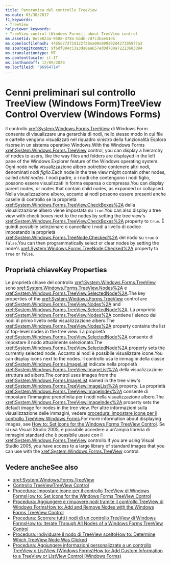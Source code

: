 ```yaml
---
title: Panoramica del controllo TreeView
ms.date: 03/30/2017
f1_keywords:
- TreeView
helpviewer_keywords:
- TreeView control [Windows Forms], about TreeView control
ms.assetid: 0ece823a-9508-478a-bbdb-7d7c3bae51d5
ms.openlocfilehash: 44b5e27273d122f38ea00e009302d427305977a3
ms.sourcegitcommit: 9f6df084c53a3da0ea657ed0d708a72213683084
ms.translationtype: MT
ms.contentlocale: it-IT
ms.lasthandoff: 12/09/2020
ms.locfileid: "96964714"
---
```

# <a name="treeview-control-overview-windows-forms"></a><span data-ttu-id="8d0cf-102">Cenni preliminari sul controllo TreeView (Windows Form)</span><span class="sxs-lookup"><span data-stu-id="8d0cf-102">TreeView Control Overview (Windows Forms)</span></span>

<span data-ttu-id="8d0cf-103">Il controllo <xref:System.Windows.Forms.TreeView> di Windows Form consente di visualizzare una gerarchia di nodi, nello stesso modo in cui file e cartelle vengono visualizzati nel riquadro sinistro della funzionalità Esplora risorse in un sistema operativo Windows.</span><span class="sxs-lookup"><span data-stu-id="8d0cf-103">With the Windows Forms <xref:System.Windows.Forms.TreeView> control, you can display a hierarchy of nodes to users, like the way files and folders are displayed in the left pane of the Windows Explorer feature of the Windows operating system.</span></span> <span data-ttu-id="8d0cf-104">Ogni nodo nella visualizzazione albero potrebbe contenere altri nodi, denominati *nodi figlio*.</span><span class="sxs-lookup"><span data-stu-id="8d0cf-104">Each node in the tree view might contain other nodes, called *child nodes*.</span></span> <span data-ttu-id="8d0cf-105">I nodi padre, o i nodi che contengono i nodi figlio, possono essere visualizzati in forma espansa o compressa.</span><span class="sxs-lookup"><span data-stu-id="8d0cf-105">You can display parent nodes, or nodes that contain child nodes, as expanded or collapsed.</span></span> <span data-ttu-id="8d0cf-106">Nella visualizzazione albero, accanto ai nodi possono essere presenti anche caselle di controllo se la proprietà <xref:System.Windows.Forms.TreeView.CheckBoxes%2A> della visualizzazione albero viene impostata su `true`.</span><span class="sxs-lookup"><span data-stu-id="8d0cf-106">You can also display a tree view with check boxes next to the nodes by setting the tree view's <xref:System.Windows.Forms.TreeView.CheckBoxes%2A> property to `true`.</span></span> <span data-ttu-id="8d0cf-107">È quindi possibile selezionare o cancellare i nodi a livello di codice impostando la proprietà <xref:System.Windows.Forms.TreeNode.Checked%2A> del nodo su `true` o `false`.</span><span class="sxs-lookup"><span data-stu-id="8d0cf-107">You can then programmatically select or clear nodes by setting the node's <xref:System.Windows.Forms.TreeNode.Checked%2A> property to `true` or `false`.</span></span>

## <a name="key-properties"></a><span data-ttu-id="8d0cf-108">Proprietà chiave</span><span class="sxs-lookup"><span data-stu-id="8d0cf-108">Key Properties</span></span>

<span data-ttu-id="8d0cf-109">Le proprietà chiave del controllo <xref:System.Windows.Forms.TreeView> sono <xref:System.Windows.Forms.TreeView.Nodes%2A> e <xref:System.Windows.Forms.TreeView.SelectedNode%2A>.</span><span class="sxs-lookup"><span data-stu-id="8d0cf-109">The key properties of the <xref:System.Windows.Forms.TreeView> control are <xref:System.Windows.Forms.TreeView.Nodes%2A> and <xref:System.Windows.Forms.TreeView.SelectedNode%2A>.</span></span> <span data-ttu-id="8d0cf-110">La proprietà <xref:System.Windows.Forms.TreeView.Nodes%2A> contiene l'elenco dei nodi di primo livello nella visualizzazione albero.</span><span class="sxs-lookup"><span data-stu-id="8d0cf-110">The <xref:System.Windows.Forms.TreeView.Nodes%2A> property contains the list of top-level nodes in the tree view.</span></span> <span data-ttu-id="8d0cf-111">La proprietà <xref:System.Windows.Forms.TreeView.SelectedNode%2A> consente di impostare il nodo attualmente selezionato.</span><span class="sxs-lookup"><span data-stu-id="8d0cf-111">The <xref:System.Windows.Forms.TreeView.SelectedNode%2A> property sets the currently selected node.</span></span> <span data-ttu-id="8d0cf-112">Accanto ai nodi è possibile visualizzare icone.</span><span class="sxs-lookup"><span data-stu-id="8d0cf-112">You can display icons next to the nodes.</span></span> <span data-ttu-id="8d0cf-113">Il controllo usa le immagini della classe <xref:System.Windows.Forms.ImageList> indicate nella proprietà <xref:System.Windows.Forms.TreeView.ImageList%2A> della visualizzazione struttura ad albero.</span><span class="sxs-lookup"><span data-stu-id="8d0cf-113">The control uses images from the <xref:System.Windows.Forms.ImageList> named in the tree view's <xref:System.Windows.Forms.TreeView.ImageList%2A> property.</span></span> <span data-ttu-id="8d0cf-114">La proprietà <xref:System.Windows.Forms.TreeView.ImageIndex%2A> consente di impostare l'immagine predefinita per i nodi nella visualizzazione albero.</span><span class="sxs-lookup"><span data-stu-id="8d0cf-114">The <xref:System.Windows.Forms.TreeView.ImageIndex%2A> property sets the default image for nodes in the tree view.</span></span> <span data-ttu-id="8d0cf-115">Per altre informazioni sulla visualizzazione delle immagini, vedere [procedura: impostare icone per il controllo TreeView Windows Forms](how-to-set-icons-for-the-windows-forms-treeview-control.md).</span><span class="sxs-lookup"><span data-stu-id="8d0cf-115">For more information about displaying images, see [How to: Set Icons for the Windows Forms TreeView Control](how-to-set-icons-for-the-windows-forms-treeview-control.md).</span></span> <span data-ttu-id="8d0cf-116">Se si usa Visual Studio 2005, è possibile accedere a un'ampia libreria di immagini standard che è possibile usare con il <xref:System.Windows.Forms.TreeView> controllo.</span><span class="sxs-lookup"><span data-stu-id="8d0cf-116">If you are using Visual Studio 2005, you have access to a large library of standard images that you can use with the <xref:System.Windows.Forms.TreeView> control.</span></span>

## <a name="see-also"></a><span data-ttu-id="8d0cf-117">Vedere anche</span><span class="sxs-lookup"><span data-stu-id="8d0cf-117">See also</span></span>

- <xref:System.Windows.Forms.TreeView>
- [<span data-ttu-id="8d0cf-118">Controllo TreeView</span><span class="sxs-lookup"><span data-stu-id="8d0cf-118">TreeView Control</span></span>](treeview-control-windows-forms.md)
- [<span data-ttu-id="8d0cf-119">Procedura: Impostare icone per il controllo TreeView di Windows Forms</span><span class="sxs-lookup"><span data-stu-id="8d0cf-119">How to: Set Icons for the Windows Forms TreeView Control</span></span>](how-to-set-icons-for-the-windows-forms-treeview-control.md)
- [<span data-ttu-id="8d0cf-120">Procedura: Aggiungere e rimuovere nodi tramite il controllo TreeView di Windows Forms</span><span class="sxs-lookup"><span data-stu-id="8d0cf-120">How to: Add and Remove Nodes with the Windows Forms TreeView Control</span></span>](how-to-add-and-remove-nodes-with-the-windows-forms-treeview-control.md)
- [<span data-ttu-id="8d0cf-121">Procedura: Scorrere tutti i nodi di un controllo TreeView di Windows Forms</span><span class="sxs-lookup"><span data-stu-id="8d0cf-121">How to: Iterate Through All Nodes of a Windows Forms TreeView Control</span></span>](how-to-iterate-through-all-nodes-of-a-windows-forms-treeview-control.md)
- [<span data-ttu-id="8d0cf-122">Procedura: Individuare il nodo di TreeView scelto</span><span class="sxs-lookup"><span data-stu-id="8d0cf-122">How to: Determine Which TreeView Node Was Clicked</span></span>](how-to-determine-which-treeview-node-was-clicked-windows-forms.md)
- [<span data-ttu-id="8d0cf-123">Procedura: Aggiungere informazioni personalizzate a un controllo TreeView o ListView (Windows Forms)</span><span class="sxs-lookup"><span data-stu-id="8d0cf-123">How to: Add Custom Information to a TreeView or ListView Control (Windows Forms)</span></span>](add-custom-information-to-a-treeview-or-listview-control-wf.md)
